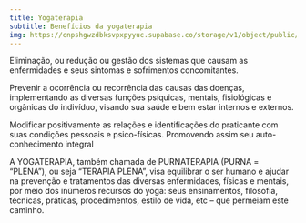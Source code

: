 ```yaml
---
title: Yogaterapia
subtitle: Benefícios da yogaterapia
img: https://cnpshgwzdbksvpxpyyuc.supabase.co/storage/v1/object/public/files/clhdtusbo0000lbyc6y8yntkc//26695d85-1c21-47fc-a904-dde12b7a00a6-IMAGEM_REDONDA_1x.png
---
```

Eliminação, ou redução ou gestão dos sistemas que causam as enfermidades e seus sintomas e sofrimentos concomitantes.

Prevenir a ocorrência ou recorrência das causas das doenças, implementando as diversas funções psíquicas, mentais, fisiológicas e orgânicas do indivíduo, visando sua saúde e bem estar internos e externos.

Modificar positivamente as relações e identificações do praticante com suas condições pessoais e psico-físicas. Promovendo assim seu auto-conhecimento integral

A YOGATERAPIA, também chamada de PURNATERAPIA (PURNA = “PLENA”), ou seja “TERAPIA PLENA”, visa equilibrar o ser humano e ajudar na prevenção e tratamentos das diversas enfermidades, físicas e mentais, por meio dos inúmeros recursos do yoga: seus ensinamentos, filosofia, técnicas, práticas, procedimentos, estilo de vida, etc – que permeiam este caminho.